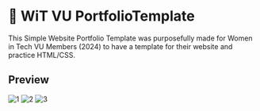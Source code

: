 # 📄 WiT VU PortfolioTemplate
This Simple Website Portfolio Template was purposefully made for Women in Tech VU Members (2024) to have a template for their website and practice HTML/CSS.

## Preview
![1](https://github.com/JohanneChristiana/WiT-PortfolioTemplate/assets/113961547/bf972ab5-bd4e-41ae-a4d8-33e6c2072915)
![2](https://github.com/JohanneChristiana/WiT-PortfolioTemplate/assets/113961547/fe920aeb-8512-454c-aeb0-c35a2115c40d)
![3](https://github.com/JohanneChristiana/WiT-PortfolioTemplate/assets/113961547/e4e069c8-063f-4705-aa27-59f0133485d2)
